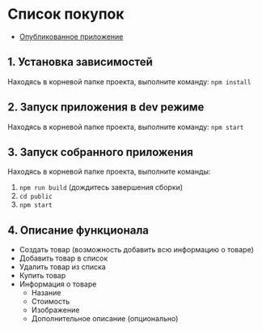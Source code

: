 # Список покупок

- [Опубликованное приложение](https://shopping-list-test-task.herokuapp.com)

## 1. Установка зависимостей
Находясь в корневой папке проекта, выполните команду:
`npm install`

## 2. Запуск приложения в dev режиме
Находясь в корневой папке проекта, выполните команду:
`npm start`

## 3. Запуск собранного приложения
Находясь в корневой папке проекта, выполните команды:
1. `npm run build` (дождитесь завершения сборки)
1. `cd public`
2. `npm start`

## 4. Описание функционала
- Создать товар (возможность добавить всю информацию о товаре)
- Добавить товар в список
- Удалить товар из списка
- Купить товар
- Информация о товаре
  - Назание
  - Стоимость
  - Изображение
  - Дополнительное описание (опционально)








